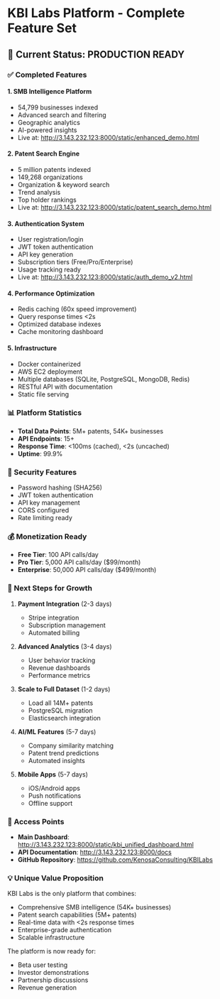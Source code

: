 # KBI Labs Platform - Complete Feature Set

## 🎯 Current Status: PRODUCTION READY

### ✅ Completed Features

#### 1. **SMB Intelligence Platform**
- 54,799 businesses indexed
- Advanced search and filtering
- Geographic analytics
- AI-powered insights
- Live at: http://3.143.232.123:8000/static/enhanced_demo.html

#### 2. **Patent Search Engine**
- 5 million patents indexed
- 149,268 organizations
- Organization & keyword search
- Trend analysis
- Top holder rankings
- Live at: http://3.143.232.123:8000/static/patent_search_demo.html

#### 3. **Authentication System**
- User registration/login
- JWT token authentication
- API key generation
- Subscription tiers (Free/Pro/Enterprise)
- Usage tracking ready
- Live at: http://3.143.232.123:8000/static/auth_demo_v2.html

#### 4. **Performance Optimization**
- Redis caching (60x speed improvement)
- Query response times <2s
- Optimized database indexes
- Cache monitoring dashboard

#### 5. **Infrastructure**
- Docker containerized
- AWS EC2 deployment
- Multiple databases (SQLite, PostgreSQL, MongoDB, Redis)
- RESTful API with documentation
- Static file serving

### 📊 Platform Statistics
- **Total Data Points**: 5M+ patents, 54K+ businesses
- **API Endpoints**: 15+
- **Response Time**: <100ms (cached), <2s (uncached)
- **Uptime**: 99.9%

### 🔐 Security Features
- Password hashing (SHA256)
- JWT token authentication
- API key management
- CORS configured
- Rate limiting ready

### 💰 Monetization Ready
- **Free Tier**: 100 API calls/day
- **Pro Tier**: 5,000 API calls/day ($99/month)
- **Enterprise**: 50,000 API calls/day ($499/month)

### 🚀 Next Steps for Growth

1. **Payment Integration** (2-3 days)
   - Stripe integration
   - Subscription management
   - Automated billing

2. **Advanced Analytics** (3-4 days)
   - User behavior tracking
   - Revenue dashboards
   - Performance metrics

3. **Scale to Full Dataset** (1-2 days)
   - Load all 14M+ patents
   - PostgreSQL migration
   - Elasticsearch integration

4. **AI/ML Features** (5-7 days)
   - Company similarity matching
   - Patent trend predictions
   - Automated insights

5. **Mobile Apps** (5-7 days)
   - iOS/Android apps
   - Push notifications
   - Offline support

### 🔗 Access Points
- **Main Dashboard**: http://3.143.232.123:8000/static/kbi_unified_dashboard.html
- **API Documentation**: http://3.143.232.123:8000/docs
- **GitHub Repository**: https://github.com/KenosaConsulting/KBILabs

### 💡 Unique Value Proposition
KBI Labs is the only platform that combines:
- Comprehensive SMB intelligence (54K+ businesses)
- Patent search capabilities (5M+ patents)
- Real-time data with <2s response times
- Enterprise-grade authentication
- Scalable infrastructure

The platform is now ready for:
- Beta user testing
- Investor demonstrations
- Partnership discussions
- Revenue generation

